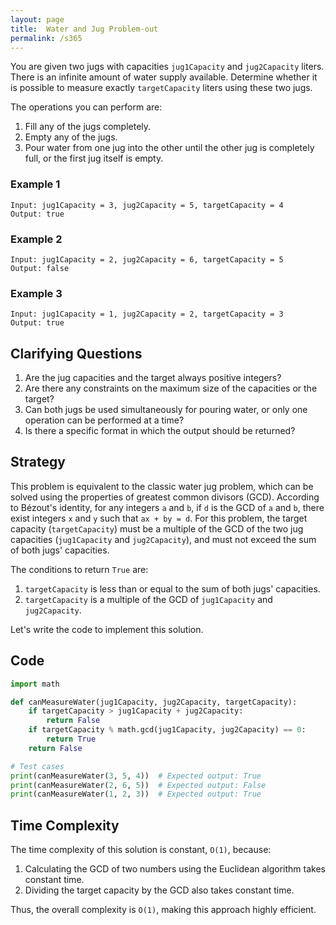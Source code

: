 ```yaml
---
layout: page
title:  Water and Jug Problem-out
permalink: /s365
---
```


You are given two jugs with capacities `jug1Capacity` and `jug2Capacity` liters. There is an infinite amount of water supply available. Determine whether it is possible to measure exactly `targetCapacity` liters using these two jugs.

The operations you can perform are:

1. Fill any of the jugs completely.
2. Empty any of the jugs.
3. Pour water from one jug into the other until the other jug is completely full, or the first jug itself is empty.

### Example 1
```
Input: jug1Capacity = 3, jug2Capacity = 5, targetCapacity = 4
Output: true
```

### Example 2
```
Input: jug1Capacity = 2, jug2Capacity = 6, targetCapacity = 5
Output: false
```

### Example 3
```
Input: jug1Capacity = 1, jug2Capacity = 2, targetCapacity = 3
Output: true
```

## Clarifying Questions

1. Are the jug capacities and the target always positive integers?
2. Are there any constraints on the maximum size of the capacities or the target?
3. Can both jugs be used simultaneously for pouring water, or only one operation can be performed at a time?
4. Is there a specific format in which the output should be returned?

## Strategy

This problem is equivalent to the classic water jug problem, which can be solved using the properties of greatest common divisors (GCD). According to Bézout's identity, for any integers `a` and `b`, if `d` is the GCD of `a` and `b`, there exist integers `x` and `y` such that `ax + by = d`. For this problem, the target capacity (`targetCapacity`) must be a multiple of the GCD of the two jug capacities (`jug1Capacity` and `jug2Capacity`), and must not exceed the sum of both jugs' capacities.

The conditions to return `True` are:
1. `targetCapacity` is less than or equal to the sum of both jugs' capacities.
2. `targetCapacity` is a multiple of the GCD of `jug1Capacity` and `jug2Capacity`.

Let's write the code to implement this solution.

## Code

```python
import math

def canMeasureWater(jug1Capacity, jug2Capacity, targetCapacity):
    if targetCapacity > jug1Capacity + jug2Capacity:
        return False
    if targetCapacity % math.gcd(jug1Capacity, jug2Capacity) == 0:
        return True
    return False

# Test cases
print(canMeasureWater(3, 5, 4))  # Expected output: True
print(canMeasureWater(2, 6, 5))  # Expected output: False
print(canMeasureWater(1, 2, 3))  # Expected output: True
```

## Time Complexity

The time complexity of this solution is constant, `O(1)`, because:
1. Calculating the GCD of two numbers using the Euclidean algorithm takes constant time.
2. Dividing the target capacity by the GCD also takes constant time.

Thus, the overall complexity is `O(1)`, making this approach highly efficient.